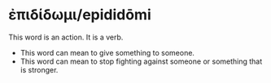# ἐπιδίδωμι/epididōmi
This word is an action. It is a verb.
* This word can mean to give something to someone.
* This word can mean to stop fighting against someone or something that is stronger.
